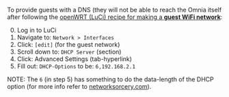 To provide guests with a DNS (they will not be able to reach the Omnia itself  after following the [openWRT (LuCi) recipe for making a **guest WiFi network**](https://wiki.openwrt.org/doc/recipes/guest-wlan-webinterface):

0. Log in to LuCi
1. Navigate to: `Network > Interfaces`
2. Click: `[edit]` (for the guest network)
3. Scroll down to: `DHCP Server` (section)
4. Click: Advanced  Settings (tab-hyperlink)
5. Fill out: `DHCP-Options` to be: `6,192.168.2.1`

NOTE: The `6` (in step 5) has something to do the data-length of the DHCP option (for more info refer to [networksorcery.com](http://www.networksorcery.com/enp/protocol/bootp/options.htm)).